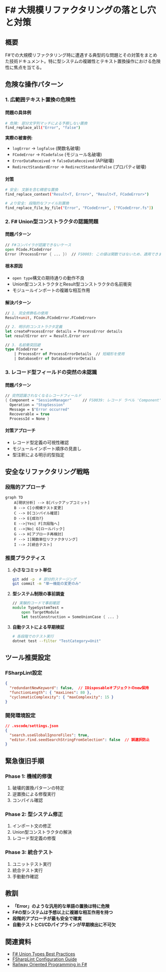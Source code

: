 # F# 大規模リファクタリングの落とし穴と対策

## 概要

F#での大規模リファクタリング時に遭遇する典型的な問題とその対策をまとめた技術ドキュメント。特に型システムの複雑性とテキスト置換操作における危険性に焦点を当てる。

## 危険な操作パターン

### 1. 広範囲テキスト置換の危険性

#### 問題の具体例
```bash
# 危険: 部分文字列マッチによる予期しない置換
find_replace_all("Error", "false")
```

**実際の被害例:**
- `logError` → `logfalse` (関数名破壊)
- `FCodeError` → `FCodefalse` (モジュール名破壊)
- `ErrorDataReceived` → `falseDataReceived` (API破壊)
- `RedirectStandardError` → `RedirectStandardfalse` (プロパティ破壊)

#### 対策
```bash
# 安全: 文脈を含む精密な置換
find_replace_context("Result<T, Error>", "Result<T, FCodeError>")

# より安全: 段階的なファイル別置換
find_replace_file_by_file("Error", "FCodeError", ["FCodeError.fs"])
```

### 2. F# Union型コンストラクタの認識問題

#### 問題パターン
```fsharp
// F#コンパイラが認識できないケース
open FCode.FCodeError
Error (ProcessError { ... })  // FS0003: この値は関数ではないため、適用できません
```

#### 根本原因
- `open type`構文の期待通りの動作不良
- Union型コンストラクタとResult型コンストラクタの名前衝突
- モジュールインポートの複雑な相互作用

#### 解決パターン
```fsharp
// 1. 完全修飾名の使用
Result<unit, FCode.FCodeError.FCodeError>

// 2. 明示的コンストラクタ定義
let createProcessError details = ProcessError details
let resultError err = Result.Error err

// 3. 名前衝突回避
type FCodeError =
    | ProcessErr of ProcessErrorDetails  // 短縮形を使用
    | DatabaseErr of DatabaseErrorDetails
```

### 3. レコード型フィールドの突然の未認識

#### 問題パターン
```fsharp
// 突然認識されなくなるレコードフィールド
{ Component = "SessionManager"     // FS0039: レコード ラベル 'Component' が定義されていません
  Operation = "StopSession"
  Message = $"Error occurred"
  Recoverable = true
  ProcessId = None }
```

#### 対策アプローチ
- レコード型定義の可視性確認
- モジュールインポート順序の見直し
- 型注釈による明示的型指定

## 安全なリファクタリング戦略

### 段階的アプローチ

```mermaid
graph TD
    A[現状分析] --> B[バックアップコミット]
    B --> C[小規模テスト変更]
    C --> D[コンパイル確認]
    D --> E{成功?}
    E -->|Yes| F[次段階へ]
    E -->|No| G[ロールバック]
    G --> H[アプローチ再検討]
    F --> I[関数単位リファクタリング]
    I --> J[統合テスト]
```

### 推奨プラクティス

1. **小さなコミット単位**
   ```bash
   git add -p  # 部分的ステージング
   git commit -m "単一機能の変更のみ"
   ```

2. **型システム制限の事前調査**
   ```fsharp
   // 実験的コードで事前確認
   module TypeSystemTest =
       open TargetModule
       let testConstruction = SomeUnionCase { ... }
   ```

3. **自動テストによる早期検証**
   ```bash
   # 各段階でのテスト実行
   dotnet test --filter "TestCategory=Unit"
   ```

## ツール推奨設定

### FSharpLint設定
```json
{
  "redundantNewKeyword": false,  // IDisposableオブジェクトのnew保持
  "functionLength": { "maxLines": 80 },
  "cyclomaticComplexity": { "maxComplexity": 15 }
}
```

### 開発環境設定
```json
// .vscode/settings.json
{
  "search.useGlobalIgnoreFiles": true,
  "editor.find.seedSearchStringFromSelection": false  // 誤選択防止
}
```

## 緊急復旧手順

### Phase 1: 機械的修復
1. 破壊的置換パターンの特定
2. 逆置換による修復実行
3. コンパイル確認

### Phase 2: 型システム修正
1. インポート文の修正
2. Union型コンストラクタの解決
3. レコード型定義の修復

### Phase 3: 統合テスト
1. ユニットテスト実行
2. 統合テスト実行
3. 手動動作確認

## 教訓

- **「Error」のような汎用的な単語の置換は特に危険**
- **F#の型システムは予想以上に複雑な相互作用を持つ**
- **段階的アプローチが最も安全で確実**
- **自動テストとCI/CDパイプラインが早期検出に不可欠**

## 関連資料

- [F# Union Types Best Practices](https://docs.microsoft.com/en-us/dotnet/fsharp/language-reference/discriminated-unions)
- [FSharpLint Configuration Guide](https://fsprojects.github.io/FSharpLint/)
- [Railway Oriented Programming in F#](https://fsharpforfunandprofit.com/rop/)
